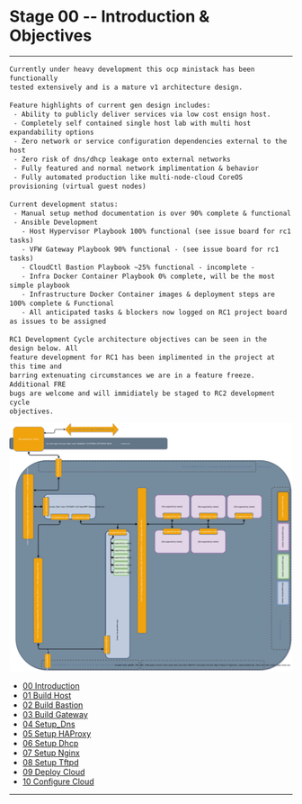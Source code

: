 # Stage 00 -- Introduction & Objectives
--------------------------------------------------------------------------------
```
Currently under heavy development this ocp ministack has been functionally
tested extensively and is a mature v1 architecture design. 

Feature highlights of current gen design includes:
 - Ability to publicly deliver services via low cost ensign host.
 - Completely self contained single host lab with multi host expandability options
 - Zero network or service configuration dependencies external to the host
 - Zero risk of dns/dhcp leakage onto external networks
 - Fully featured and normal network implimentation & behavior
 - Fully automated production like multi-node-cloud CoreOS provisioning (virtual guest nodes)

Current development status:
 - Manual setup method documentation is over 90% complete & functional
 - Ansible Development
   - Host Hypervisor Playbook 100% functional (see issue board for rc1 tasks)
   - VFW Gateway Playbook 90% functional - (see issue board for rc1 tasks)
   - CloudCtl Bastion Playbook ~25% functional - incomplete -
   - Infra Docker Container Playbook 0% complete, will be the most simple playbook
   - Infrastructure Docker Container images & deployment steps are 100% complete & Functional
   - All anticipated tasks & blockers now logged on RC1 project board as issues to be assigned

RC1 Development Cycle architecture objectives can be seen in the design below. All
feature development for RC1 has been implimented in the project at this time and
barring extenuating circumstances we are in a feature freeze. Additional FRE
bugs are welcome and will immidiately be staged to RC2 development cycle 
objectives. 
```
![CCIO_OCP MiniStack Lab_Diagram](zweb/drawio/rc1-design-goals/rc1-design-objectives.svg)

  + [00 Introduction]
  + [01 Build Host]
  + [02 Build Bastion]
  + [03 Build Gateway]
  + [04 Setup_Dns]
  + [05 Setup HAProxy]
  + [06 Setup Dhcp]
  + [07 Setup Nginx]
  + [08 Setup Tftpd]
  + [09 Deploy Cloud]
  + [10 Configure Cloud]
--------------------------------------------------------------------------------
[00 Introduction]:/00_Introduction.md
<!-- Markdown link & img dfn's -->
[Ansible Automation]:/ansible/README.md
[00 Introduction]:/00_Introduction.md
[01 Build Host]:/01_Build_Host.md
[02 Build Bastion]:/02_Build_Bastion.md
[03 Build Gateway]:/03_Build_Gateway.md
[04 Setup_Dns]:/04_Setup_DNS.md
[05 Setup HAProxy]:/05_Setup_HAProxy.md
[06 Setup Dhcp]:/06_Setup_DHCP.md
[07 Setup Nginx]:/07_Setup_Nginx.md
[08 Setup Tftpd]:/08_Setup_Tftpd.md
[09 Deploy Cloud]:/09_Deploy_Cloud.md
[10 Configure Cloud]:/10_Configure_Cloud.md
